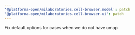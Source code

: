 ```yaml
---
'@platforma-open/milaboratories.cell-browser.model': patch
'@platforma-open/milaboratories.cell-browser.ui': patch
---
```


Fix default options for cases when we do not have umap
